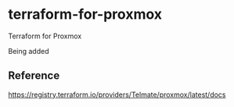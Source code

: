 # terraform-for-proxmox
Terraform for Proxmox

Being added

## Reference
https://registry.terraform.io/providers/Telmate/proxmox/latest/docs
